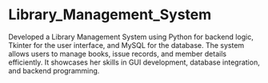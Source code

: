 # Library_Management_System
Developed a Library Management System using Python for backend logic, Tkinter for the user interface, and MySQL for the database. The system allows users to manage books, issue records, and member details efficiently. It showcases her skills in GUI development, database integration, and backend programming.
